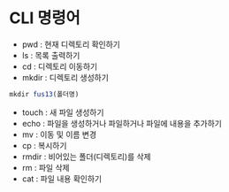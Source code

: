# CLI 명령어

* pwd : 현재 디렉토리 확인하기
* ls : 목록 출력하기
* cd : 디렉토리 이동하기
* mkdir : 디렉토리 생성하기
``` js
mkdir fus13(폴더명)
```
* touch : 새 파일 생성하기
* echo : 파일을 생성하거나 파일하거나 파일에 내용을 추가하기
* mv : 이동 및 이름 변경
* cp : 복시하기
* rmdir : 비어있는 폴더(디렉토리)를 삭제
* rm : 파일 삭제
* cat : 파일 내용 확인하기 